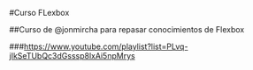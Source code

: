 #Curso FLexbox

##Curso de @jonmircha para repasar conocimientos de Flexbox

###https://www.youtube.com/playlist?list=PLvq-jIkSeTUbQc3dGsssp8lxAi5npMrys
